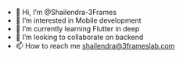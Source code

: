 - 👋 Hi, I’m @Shailendra-3Frames
- 👀 I’m interested in Mobile development
- 🌱 I’m currently learning Flutter in deep
- 💞️ I’m looking to collaborate on backend
- 📫 How to reach me shailendra@3frameslab.com

<!---
Shailendra-3Frames/Shailendra-3Frames is a ✨ special ✨ repository because its `README.md` (this file) appears on your GitHub profile.
You can click the Preview link to take a look at your changes.
--->
